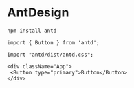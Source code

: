 # AntDesign

`npm install antd`

`import { Button } from 'antd';`

`import "antd/dist/antd.css";`

```JSX
<div className="App">
 <Button type="primary">Button</Button>
</div>
```
